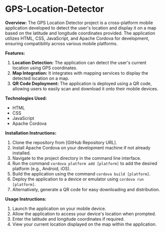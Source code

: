 # GPS-Location-Detector



**Overview:**
The GPS Location Detector project is a cross-platform mobile application developed to detect the user's location and display it on a map based on the latitude and longitude coordinates provided. The application utilizes HTML, CSS, JavaScript, and Apache Cordova for development, ensuring compatibility across various mobile platforms.

**Features:**
1. **Location Detection:** The application can detect the user's current location using GPS coordinates.
2. **Map Integration:** It integrates with mapping services to display the detected location on a map.
3. **QR Code Deployment:** The application is deployed using a QR code, allowing users to easily scan and download it onto their mobile devices.
   
**Technologies Used:**
- HTML
- CSS
- JavaScript
- Apache Cordova

**Installation Instructions:**
1. Clone the repository from [GitHub Repository URL].
2. Install Apache Cordova on your development machine if not already installed.
3. Navigate to the project directory in the command line interface.
4. Run the command `cordova platform add [platform]` to add the desired platform (e.g., Android, iOS).
5. Build the application using the command `cordova build [platform]`.
6. Deploy the application to a device or emulator using `cordova run [platform]`.
7. Alternatively, generate a QR code for easy downloading and distribution.

**Usage Instructions:**
1. Launch the application on your mobile device.
2. Allow the application to access your device's location when prompted.
3. Enter the latitude and longitude coordinates if required.
4. View your current location displayed on the map within the application.

